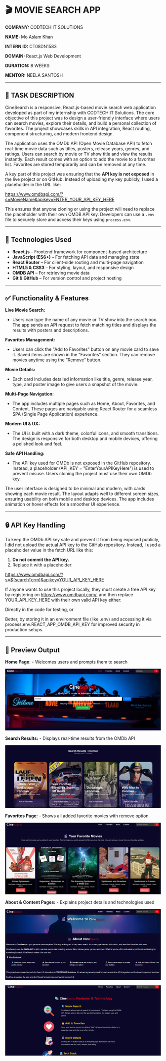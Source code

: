 # 🎬 MOVIE SEARCH APP

**COMPANY:** CODTECH IT SOLUTIONS  

**NAME:** Mo Aslam Khan  

**INTERN ID:** CT08DN1583  

**DOMAIN:** React.js Web Development  

**DURATION:** 8 WEEKS  

**MENTOR:** NEELA SANTOSH

---

## 📄 TASK DESCRIPTION

CineSearch is a responsive, React.js-based movie search web application developed as part of my internship with CODTECH IT Solutions. The core objective of this project was to design a user-friendly interface where users can search movies, explore their details, and build a personal collection of favorites. The project showcases skills in API integration, React routing, component structuring, and modern frontend design.

The application uses the OMDb API (Open Movie Database API) to fetch real-time movie data such as titles, posters, release years, genres, and ratings. Users can search by movie or TV show title and view the results instantly. Each result comes with an option to add the movie to a favorites list. Favorites are stored temporarily and can be removed at any time.

A key part of this project was ensuring that the **API key is not exposed** in the live project or on GitHub. Instead of uploading my key publicly, I used a placeholder in the URL like:

https://www.omdbapi.com/?s=MovieName&apikey=ENTER_YOUR_API_KEY_HERE


This ensures that anyone cloning or using the project will need to replace the placeholder with their own OMDB API key. Developers can use a `.env` file to securely store and access their keys using `process.env`.

---

## 🔧 Technologies Used

- **React.js** – Frontend framework for component-based architecture  
- **JavaScript (ES6+)** – For fetching API data and managing state
- **React Router** – For client-side routing and multi-page navigation 
- **HTML5 & CSS3** – For styling, layout, and responsive design  
- **OMDB API** – For retrieving movie data  
- **Git & GitHub** – For version control and project hosting  

---

## ✅ Functionality & Features

**Live Movie Search:**
- Users can type the name of any movie or TV show into the search box. The app sends an API request to fetch matching titles and displays the results with posters and descriptions.
  
**Favorites Management:**
- Users can click the "Add to Favorites" button on any movie card to save it. Saved items are shown in the “Favorites” section. They can remove movies anytime using the “Remove” button.
  
**Movie Details:**
- Each card includes detailed information like title, genre, release year, type, and poster image to give users a snapshot of the movie.
  
**Multi-Page Navigation:**
- The app includes multiple pages such as Home, About, Favorites, and Content. These pages are navigable using React Router for a seamless SPA (Single Page Application) experience.
  
**Modern UI & UX:**
- The UI is built with a dark theme, colorful icons, and smooth transitions. The design is responsive for both desktop and mobile devices, offering a polished look and feel.
  
**Safe API Handling:**
- The API key used for OMDb is not exposed in the GitHub repository. Instead, a placeholder (API_KEY = "EnterYourAPIKeyHere") is used to prevent misuse. Users cloning the project must use their own OMDb key.



The user interface is designed to be minimal and modern, with cards showing each movie result. The layout adapts well to different screen sizes, ensuring usability on both mobile and desktop devices. The app includes animation or hover effects for a smoother UI experience.

---

## 🔒 API Key Handling

To keep the OMDb API key safe and prevent it from being exposed publicly, I did not upload the actual API key to the GitHub repository. Instead, I used a placeholder value in the fetch URL like this:

1. **Do not commit the API key.**
2. Replace it with a placeholder:


https://www.omdbapi.com/?s=${searchTerm}&apikey=YOUR_API_KEY_HERE

If anyone wants to use this project locally, they must create a free API key by registering on https://www.omdbapi.com/, and then replace YOUR_API_KEY_HERE with their own valid API key either:


Directly in the code for testing,
or

Better, by storing it in an environment file (like .env) and accessing it via process.env.REACT_APP_OMDB_API_KEY for improved security in production setups.

---

## 📸 Preview Output
**Home Page:** - Welcomes users and prompts them to search

![Home Page](screenshots/Home.png)

**Search Results:** - Displays real-time results from the OMDb API

![Search](screenshots/Search.png)

**Favorites Page:** - Shows all added favorite movies with remove option

![Favorite Page](screenshots/Favorite.png)

**About & Content Pages:** - Explains project details and technologies used

![About Page](screenshots/About.png)

![Content Page](screenshots/Content.png)
